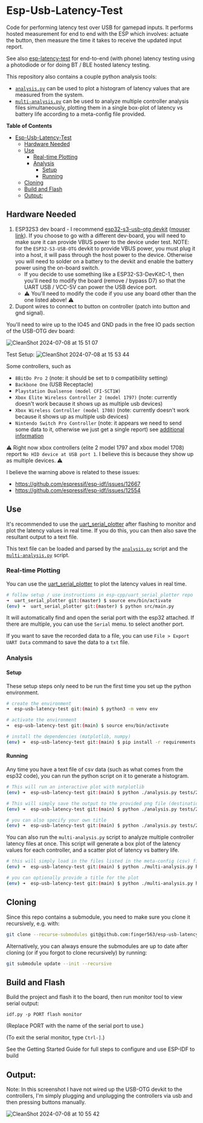 # Esp-Usb-Latency-Test

Code for performing latency test over USB for gamepad inputs. It performs hosted
measurement for end to end with the ESP which involves: actuate the button, then
measure the time it takes to receive the updated input report.

See also [esp-latency-test](https://github.com/finger563/esp-latency-test) for
end-to-end (with phone) latency testing using a photodiode or for doing BT / BLE
hosted latency testing.

This repository also contains a couple python analysis tools:
* [`analysis.py`](./analysis.py) can be used to plot a histogram of latency
  values that are measured from the system.
* [`multi-analysis.py`](./multi-analysis.py) can be used to analyze multiple
  controller analysis files simultaneously, plotting them in a single box-plot
  of latency vs battery life according to a meta-config file provided.

<!-- markdown-toc start - Don't edit this section. Run M-x markdown-toc-refresh-toc -->
**Table of Contents**

- [Esp-Usb-Latency-Test](#esp-usb-latency-test)
    - [Hardware Needed](#hardware-needed)
    - [Use](#use)
        - [Real-time Plotting](#real-time-plotting)
        - [Analysis](#analysis)
            - [Setup](#setup)
            - [Running](#running)
    - [Cloning](#cloning)
    - [Build and Flash](#build-and-flash)
    - [Output:](#output)

<!-- markdown-toc end -->

## Hardware Needed

1. ESP32S3 dev board - I recommend [esp32-s3-usb-otg
   devkit](https://docs.espressif.com/projects/esp-dev-kits/en/latest/esp32s3/esp32-s3-usb-otg/user_guide.html)
   ([mouser
   link](https://www.mouser.com/ProductDetail/Espressif-Systems/ESP32-S3-USB-OTG?qs=TCDPyi3sCW2REilQUpYpuw%3D%3D)).
   If you choose to go with a different dev-board, you will need to make sure it
   can provide VBUS power to the device under test. NOTE: for the
   `ESP32-S3-USB-OTG` devkit to provide VBUS power, you must plug it into a
   host, it will pass through the host power to the device. Otherwise you will
   need to solder on a battery to the devkit and enable the battery power using
   the on-board switch.
   * If you decide to use something like a ESP32-S3-DevKitC-1, then you'll need
     to modify the board (remove / bypass D7) so that the UART USB / VCC-5V can
     power the USB device port.
   * :warning: You'll need to modify the code if you use any board other than
     the one listed above! :warning:
2. Dupont wires to connect to button on controller (patch into button and gnd
   signal).
   
You'll need to wire up to the IO45 and GND pads in the free IO pads section of
the USB-OTG dev board:

![CleanShot 2024-07-08 at 15 51 07](https://github.com/finger563/esp-usb-latency-test/assets/213467/8317f67c-5a1d-46f9-bc5e-cd94c75f05be)
   
Test Setup:
![CleanShot 2024-07-08 at 15 53 44](https://github.com/finger563/esp-usb-latency-test/assets/213467/8c9906b2-3682-4577-829c-a9c382599a02)

Some controllers, such as 
* `8BitDo Pro 2` (note: it should be set to `D` compatibility setting)
* `Backbone One` (USB Receptacle)
* `Playstation Dualsense (model CFI-SCT1W)`
* `Xbox Elite Wireless Controller 2 (model 1797)` (note: currently doesn't work
  because it shows up as multiple usb devices)
* `Xbox Wireless Controller (model 1708)` (note: currently doesn't work because
  it shows up as multiple usb devices)
* `Nintendo Switch Pro Controller` (note: it appears we need to send some data
  to it, otherwise we just get a single report) see [additional
  information](https://github.com/dekuNukem/Nintendo_Switch_Reverse_Engineering/blob/master/USB-HID-Notes.md#80-04)

⚠️ Right now xbox controllers (elite 2 model 1797 and xbox model 1708) report `No
HID device at USB port 1`. I believe this is because they show up as multiple
devices. ⚠️

I believe the warning above is related to these issues:
* https://github.com/espressif/esp-idf/issues/12667
* https://github.com/espressif/esp-idf/issues/12554

## Use

It's recommended to use the
[uart_serial_plotter](https://github.com/esp-cpp/uart_serial_plotter) after
flashing to monitor and plot the latency values in real time. If you do this,
you can then also save the resultant output to a text file.

This text file can be loaded and parsed by the [`analysis.py`](./analysis.py)
script and the [`multi-analysis.py`](./multi-analysis.py) script.

### Real-time Plotting

You can use the
[uart_serial_plotter](https://github.com/esp-cpp/uart_serial_plotter) to plot
the latency values in real time.

``` sh
# follow setup / use instructions in esp-cpp/uart_serial_plotter repo
➜  uart_serial_plotter git:(master) $ source env/bin/activate
(env) ➜  uart_serial_plotter git:(master) $ python src/main.py
```

It will automatically find and open the serial port with the esp32 attached. If
there are multiple, you can use the `Serial` menu. to select another port.

If you want to save the recorded data to a file, you can use `File > Export UART
Data` command to save the data to a `txt` file.

### Analysis

#### Setup

These setup steps only need to be run the first time you set up the python
environment.

``` sh
# create the environment
➜  esp-usb-latency-test git:(main) $ python3 -m venv env

# activate the environment
➜  esp-usb-latency-test git:(main) $ source env/bin/activate

# install the dependencies (matplotlib, numpy)
(env) ➜  esp-usb-latency-test git:(main) $ pip install -r requirements.txt
```

#### Running

Any time you have a text file of csv data (such as what comes from the esp32
code), you can run the python script on it to generate a histogram.

``` sh
# This will run an interactive plot with matplotlib
(env) ➜  esp-usb-latency-test git:(main) $ python ./analysis.py tests/2024-05-30.txt

# This will simply save the output to the provided png file (destination folder must exist if provided)
(env) ➜  esp-usb-latency-test git:(main) $ python ./analysis.py tests/2024-05-30.txt --output output/2024-05-30.png

# you can also specify your own title
(env) ➜  esp-usb-latency-test git:(main) $ python ./analysis.py tests/2024-05-30-15ms-wake.txt --output output/2024-05-30-15ms-wake.png --title "Latency Histogram"
```

You can also run the `multi-analysis.py` script to analyze multiple controller
latency files at once. This script will generate a box plot of the latency
values for each controller, and a scatter plot of latency vs battery life.

``` sh
# this will simply load in the files listed in the meta-config (csv) file and plot them all
(env) ➜  esp-usb-latency-test git:(main) $ python ./multi-analysis.py hosted.csv

# you can optionally provide a title for the plot
(env) ➜  esp-usb-latency-test git:(main) $ python ./multi-analysis.py hosted.csv --title "Latency vs Battery Life"
```

## Cloning

Since this repo contains a submodule, you need to make sure you clone it
recursively, e.g. with:

``` sh
git clone --recurse-submodules git@github.com:finger563/esp-usb-latency-test
```

Alternatively, you can always ensure the submodules are up to date after cloning
(or if you forgot to clone recursively) by running:

``` sh
git submodule update --init --recursive
```

## Build and Flash

Build the project and flash it to the board, then run monitor tool to view serial output:

```
idf.py -p PORT flash monitor
```

(Replace PORT with the name of the serial port to use.)

(To exit the serial monitor, type ``Ctrl-]``.)

See the Getting Started Guide for full steps to configure and use ESP-IDF to build 

## Output:

Note: In this screenshot I have not wired up the USB-OTG devkit to the
controllers, I'm simply plugging and unplugging the controllers via usb and then
pressing buttons manually.

![CleanShot 2024-07-08 at 10 55
42](https://github.com/finger563/esp-usb-latency-test/assets/213467/554bf27f-e216-47a6-b160-bd11d0ef842a)
